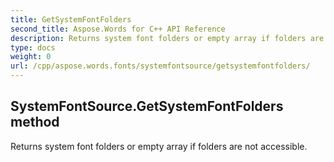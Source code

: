```yaml
---
title: GetSystemFontFolders
second_title: Aspose.Words for C++ API Reference
description: Returns system font folders or empty array if folders are not accessible. 
type: docs
weight: 0
url: /cpp/aspose.words.fonts/systemfontsource/getsystemfontfolders/
---
```

## SystemFontSource.GetSystemFontFolders method


Returns system font folders or empty array if folders are not accessible.

